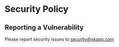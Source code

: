 # Security Policy

## Reporting a Vulnerability

Please report security issues to <security@skapp.com>